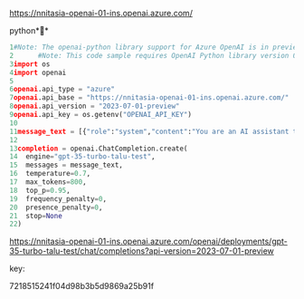 https://nnitasia-openai-01-ins.openai.azure.com/

python**

```python
1#Note: The openai-python library support for Azure OpenAI is in preview.
2      #Note: This code sample requires OpenAI Python library version 0.28.1 or lower.
3import os
4import openai
5
6openai.api_type = "azure"
7openai.api_base = "https://nnitasia-openai-01-ins.openai.azure.com/"
8openai.api_version = "2023-07-01-preview"
9openai.api_key = os.getenv("OPENAI_API_KEY")
10
11message_text = [{"role":"system","content":"You are an AI assistant that helps people find information."}]
12
13completion = openai.ChatCompletion.create(
14  engine="gpt-35-turbo-talu-test",
15  messages = message_text,
16  temperature=0.7,
17  max_tokens=800,
18  top_p=0.95,
19  frequency_penalty=0,
20  presence_penalty=0,
21  stop=None
22)
```

https://nnitasia-openai-01-ins.openai.azure.com/openai/deployments/gpt-35-turbo-talu-test/chat/completions?api-version=2023-07-01-preview



key:

7218515241f04d98b3b5d9869a25b91f



